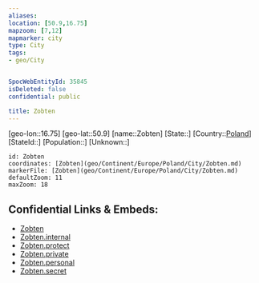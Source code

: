```yaml
---
aliases: 
location: [50.9,16.75]
mapzoom: [7,12] 
mapmarker: city 
type: City
tags:
- geo/City


SpocWebEntityId: 35845
isDeleted: false
confidential: public

title: Zobten
---
```

[geo-lon::16.75]
[geo-lat::50.9]
[name::Zobten]
[State::]
[Country::[Poland](geo/Continent/Europe/Poland.md)]
[StateId::]
[Population::]
[Unknown::]


```leaflet
id: Zobten
coordinates: [Zobten](geo/Continent/Europe/Poland/City/Zobten.md)
markerFile: [Zobten](geo/Continent/Europe/Poland/City/Zobten.md)
defaultZoom: 11 
maxZoom: 18
```


## Confidential Links & Embeds: 
- [Zobten](../../../../../../_public/geo/Continent/Europe/Poland/City/Zobten.md) 
- [Zobten.internal](../../../../../../_internal/geo/Continent/Europe/Poland/City/Zobten.internal.md) 
- [Zobten.protect](../../../../../../_protect/geo/Continent/Europe/Poland/City/Zobten.protect.md) 
- [Zobten.private](../../../../../../_private/geo/Continent/Europe/Poland/City/Zobten.private.md) 
- [Zobten.personal](../../../../../../_personal/geo/Continent/Europe/Poland/City/Zobten.personal.md) 
- [Zobten.secret](../../../../../../_secret/geo/Continent/Europe/Poland/City/Zobten.secret.md) 
